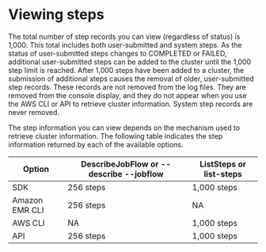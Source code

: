 # Viewing steps<a name="emr-view-steps"></a>

The total number of step records you can view \(regardless of status\) is 1,000\. This total includes both user\-submitted and system steps\. As the status of user\-submitted steps changes to COMPLETED or FAILED, additional user\-submitted steps can be added to the cluster until the 1,000 step limit is reached\. After 1,000 steps have been added to a cluster, the submission of additional steps causes the removal of older, user\-submitted step records\. These records are not removed from the log files\. They are removed from the console display, and they do not appear when you use the AWS CLI or API to retrieve cluster information\. System step records are never removed\.

The step information you can view depends on the mechanism used to retrieve cluster information\. The following table indicates the step information returned by each of the available options\. 

 


| Option | DescribeJobFlow or \-\-describe \-\-jobflow | ListSteps or list\-steps | 
| --- | --- | --- | 
| SDK | 256 steps | 1,000 steps | 
| Amazon EMR CLI | 256 steps | NA | 
| AWS CLI | NA | 1,000 steps | 
| API | 256 steps | 1,000 steps | 